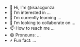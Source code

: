 - 👋 Hi, I’m @isaacgunza
- 👀 I’m interested in ...
- 🌱 I’m currently learning ...
- 💞️ I’m looking to collaborate on ...
- 📫 How to reach me ...
- 😄 Pronouns: ...
- ⚡ Fun fact: ...

<!---
isaacgunza/isaacgunza is a ✨ special ✨ repository because its `README.md` (this file) appears on your GitHub profile.
You can click the Preview link to take a look at your changes.
--->
